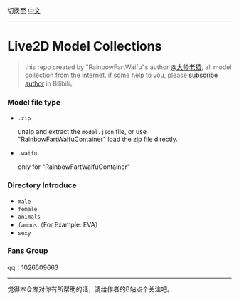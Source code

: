 切换至 [中文](README.md)

---

# Live2D Model Collections

> this repo created by "RainbowFartWaifu"s author [@大帅老猿](https://space.bilibili.com/422646817), all model collection from the internet. if some help to you, please [subscribe author](https://space.bilibili.com/422646817) in Bilibili。

### Model file type

- `.zip`

  unzip and extract the `model.json` file, or use "RainbowFartWaifuContainer" load the zip file directly.

- `.waifu`

  only for "RainbowFartWaifuContainer"

### Directory Introduce

- `male`
- `female`
- `animals`
- `famous`（For Example: EVA）
- `sexy`

### Fans Group

qq：1026509663

---

觉得本仓库对你有所帮助的话，请给作者的B站点个关注吧。